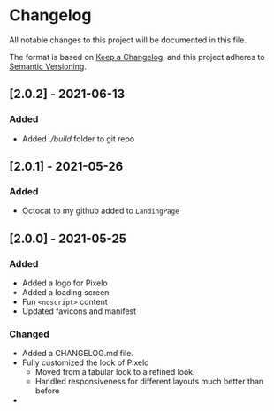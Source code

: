 # Changelog
All notable changes to this project will be documented in this file.

The format is based on [Keep a Changelog](https://keepachangelog.com/en/1.0.0/),
and this project adheres to [Semantic Versioning](https://semver.org/spec/v2.0.0.html).

## [2.0.2] - 2021-06-13
### Added 
- Added *./build* folder to git repo

## [2.0.1] - 2021-05-26
### Added 
- Octocat to my github added to `LandingPage`

## [2.0.0] - 2021-05-25
### Added
- Added a logo for Pixelo
- Added a loading screen
- Fun `<noscript>` content
- Updated favicons and manifest
### Changed
- Added a CHANGELOG.md file.
- Fully customized the look of Pixelo
  - Moved from a tabular look to a refined look.
  - Handled responsiveness for different layouts much better than before
- 